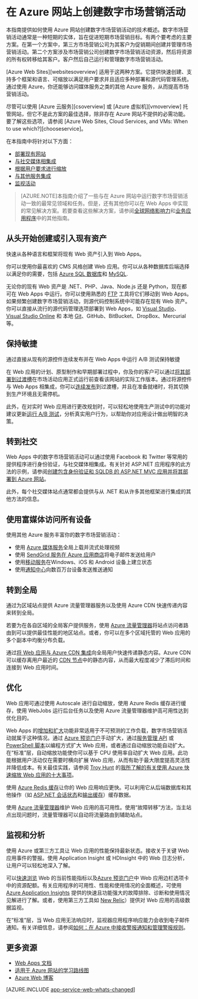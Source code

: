 <properties 
	pageTitle="在 Azure Web Apps 上创建数字市场营销活动" 
	description="本指南提供如何使用 Azure 网站创建数字市场营销活动的技术概述。这包括部署、社交媒体集成、缩放策略和监视。" 
	editor="jimbe" 
	manager="wpickett" 
	authors="cephalin" 
	services="app-service\web" 
	documentationCenter=""/>

<tags 
	ms.service="app-service-web" 
	ms.date="07/06/2015" 
	wacn.date="10/03/2015"/>

# 在 Azure 网站上创建数字市场营销活动
本指南提供如何使用 Azure 网站创建数字市场营销活动的技术概述。数字市场营销活动通常是一种短期的实体，旨在促进短期市场营销目标。有两个要考虑的主要方案。在第一个方案中，第三方市场营销公司为其客户为促销期间创建并管理市场营销活动。第二个方案涉及市场营销公司创建数字市场营销活动资源，然后将资源的所有权转移给其客户。客户然后自己运行和管理数字市场营销活动。

[Azure Web Sites][websitesoverview] 适用于这两种方案。它提供快速创建、支持多个框架和语言、可缩放以满足用户要求并且适应多种部署和源代码管理系统。通过使用 Azure，你还能够访问媒体服务之类的其他 Azure 服务，从而提高市场营销活动。

尽管可以使用 [Azure 云服务][csoverview] 或 [Azure 虚拟机][vmoverview] 托管网站，但它不是此方案的最佳选择，除非存在 Azure 网站不提供的必需功能。要了解这些选项，请参阅 [Azure Web Sites, Cloud Services, and VMs: When to use which?][chooseservice]。

在本指南中将针对以下方面：

- [部署现有网站](/documentation/articles/#deployexisting)
- [与社交媒体相集成](#socialmedia)
- [根据用户要求进行缩放](#scale)
- [与其他服务集成](#integrate)
- [监视活动](#monitor)

> [AZURE.NOTE]本指南介绍了一些与在 Azure 网站中运行数字市场营销活动一致的最常见领域和任务。但是，还有其他你可以在 Web Apps 中实现的常见解决方案。若要查看这些解决方案，请参阅[全球网络影响力](web-sites-global-web-presence-solution-overview)和[业务应用程序](/documentation/articles/web-sites-business-application-solution-overview)中的其他指南。

## 从头开始创建或引入现有资产

快速从各种语言和框架将现有 Web 资产引入到 Web Apps。

你可以使用你最喜欢的 CMS 风格创建 Web 应用。你可以从各种数据库后端选择以满足你的需要，包括 [Azure SQL 数据库]和 [MySQL].

无论你的现有 Web 资产是 .NET、PHP、Java、Node.js 还是 Python，现在都可在 Web Apps 中运行。你可以使用熟悉的 [FTP] 工具将它们移动到 Web Apps。如果频繁创建数字市场营销活动，则源代码控制系统中可能存在现有 Web 资产。你可以直接从流行的源代码管理选项部署到 Web Apps，如 [Visual Studio]、[Visual Studio Online] 和 本地 [Git]、GitHub、BitBucket、DropBox、Mercurial 等。

## 保持敏捷

通过直接从现有的源控件连续发布并在 Web Apps 中运行 A/B 测试保持敏捷

在 Web 应用的计划、原型制作和早期部署过程中，你及你的客户可以通过[将其部署到过渡槽]在市场活动应用正式运行前查看该网站的实际工作版本。通过将源控件与 Web Apps 相集成，你可以[连续发布]到过渡槽，并且在准备就绪时，将其切换到生产环境且无需停机。

此外，在对实时 Web 应用进行更改规划时，可以轻松地使用生产测试中的功能对建议更新[运行 A/B 测试]，分析真实用户行为，以帮助你对应用设计做出明智的决策。


## 转到社交

Web Apps 中的数字市场营销活动可以通过使用 Facebook 和 Twitter 等常用的提供程序进行身份验证，与社交媒体相集成。有关针对 ASP.NET 应用程序的此方法的示例，请参阅[创建包含身份验证和 SQLDB 的 ASP.NET MVC 应用并将其部署到 Azure 网站]。

此外，每个社交媒体站点通常都会提供与从 .NET 和从许多其他框架进行集成的其他方法的信息。

## 使用富媒体访问所有设备

使用其他 Azure 服务丰富你的数字市场营销活动：

-  使用 [Azure 媒体服务]全局上载并流式处理视频
-  使用 [SendGrid 服务在 Azure 应用商店]将电子邮件发送给用户
-  使用[移动服务]在Windows、iOS 和 Android 设备上建立状态
-  使用[通知中心]向数百万台设备发送推送通知

## 转到全局

通过为区域站点提供 Azure 流量管理器服务以及使用 Azure CDN 快速传递内容来转到全局。

若要为在各自区域的全局客户提供服务，使用 [Azure 流量管理器]将站点访问者路由到可以提供最佳性能的地区站点。或者，你可以在多个区域托管的 Web 应用的多个副本中均衡分布负载。

通过[将 Web 应用与 Azure CDN 集成]向全局用户快速传递静态内容。Azure CDN 可以缓存离用户最近的 [CDN 节点]中的静态内容，从而最大程度减少了滞后时间和连接到 Web 应用时间。

## 优化

Web 应用可通过使用 Autoscale 进行自动缩放，使用 Azure Redis 缓存进行缓存，使用 WebJobs 运行后台任务以及使用 Azure 流量管理器维护高可用性达到优化目的。

Web Apps 的[增加和扩大]功能非常适用于不可预测的工作负载，数字市场营销活动就属于这种情况。通过 [Azure 预览门户](http://go.microsoft.com/fwlink/?LinkId=529715)手动扩大，通过[服务管理 API] 或 [PowerShell 脚本]以编程方式扩大 Web 应用，或者通过自动缩放功能自动扩大。在“标准”层，自动缩放功能使你可以基于 CPU 使用率自动扩大 Web 应用。此功能根据用户活动仅在需要时横向扩展 Web 应用，从而有助于最大限度提高灵活性并降低成本。有关最佳实践，请参阅 [Troy Hunt] 的[我所了解的有关使用 Azure 快速缩放 Web 应用的十大事项]。

使用 [Azure Redis 缓存]让你的 Web 应用响应更快。可以利用它从后端数据库和其他操作（如 [ASP.NET 会话状态]和[输出缓存]）缓存数据。

使用 [Azure 流量管理器]维护 Web 应用的高可用性。使用“故障转移”方法，当主站点出现问题时，流量管理器可以自动将流量路由到辅助站点。

## 监视和分析

使用 Azure 或第三方工具让 Web 应用的性能保持最新状态。接收关于关键 Web 应用事件的警报。使用 Application Insight 或 HDInsight 中的 Web 日志分析，让用户可以轻松地深入了解。

可以[快速浏览] Web 的当前性能指标以及[Azure 预览门户](http://go.microsoft.com/fwlink/?LinkId=529715)中 Web 应用边栏选项卡中的资源配额。有关应用程序的可用性、性能和使用情况的全面概述，可使用 [Azure Application Insights] 提供的快速且功能强大的故障排除、诊断和使用情况见解进行了解。或者，使用第三方工具如 [New Relic]）提供对 Web 应用的高级数据监视。

在“标准”层，当 Web 应用无法响应时，监视器应用程序响应能力会收到电子邮件通知。有关详细信息，请参阅[如何：在 Azure 中接收警报通知和管理警报规则]。

## 更多资源

- [Web Apps 文档](/services/app-service/web/)
- [适用于 Azure 网站的学习路线图](/documentation/articles/websites-learning-map)
- [Azure Web 博客](/blog/topics/web/)

[AZURE.INCLUDE [app-service-web-whats-changed](../includes/app-service-web-whats-changed.md)]

[Azure 网站]: /documentation/services/web-sites/
  
[MySQL]: web-sites-php-mysql-deploy-use-git.md
[Azure SQL 数据库]: web-sites-dotnet-deploy-aspnet-mvc-app-membership-oauth-sql-database.md
[FTP]: web-sites-deploy.md#ftp
[Visual Studio]: web-sites-dotnet-get-started.md
[Visual Studio Online]: ../cloud-services-continuous-delivery-use-vso.md
[Git]: web-sites-publish-source-control.md

[将其部署到过渡槽]: web-sites-staged-publishing.md
[连续发布]: http://rickrainey.com/2014/01/21/continuous-deployment-github-with-azure-web-sites-and-staged-publishing/
[运行 A/B 测试]: http://blogs.msdn.com/b/tomholl/archive/2014/11/10/a-b-testing-with-azure-websites.aspx

[创建包含身份验证和 SQLDB 的 ASP.NET MVC 应用并将其部署到 Azure 网站]: web-sites-dotnet-deploy-aspnet-mvc-app-membership-oauth-sql-database.md

[Azure 媒体服务]: http://blogs.technet.com/b/cbernier/archive/2013/09/03/windows-azure-media-services-and-web-sites.aspx
[SendGrid 服务在 Azure 应用商店]: sendgrid-dotnet-how-to-send-email.md
[移动服务]: ../mobile-services-dotnet-backend-windows-store-dotnet-push-notifications-app-users.md
[通知中心]: ../mobile-services-dotnet-backend-windows-store-dotnet-push-notifications-app-users.md

[Azure 流量管理器]: http://www.hanselman.com/blog/CloudPowerHowToScaleAzureWebsitesGloballyWithTrafficManager.aspx
[将 Web 应用与 Azure CDN 集成]: cdn-websites-with-cdn.md
[CDN 节点]: https://msdn.microsoft.com/library/azure/gg680302.aspx

[增加和扩大]: /manage/services/web-sites/how-to-scale-websites/
[Azure Management Portal]: http://manage.windowsazure.cn/
[服务管理 API]: http://msdn.microsoft.com/library/windowsazure/ee460799.aspx
[PowerShell 脚本]: http://msdn.microsoft.com/library/windowsazure/jj152841.aspx
[Troy Hunt]: https://twitter.com/troyhunt
[我所了解的有关使用 Azure 快速缩放 Web 应用的十大事项]: http://www.troyhunt.com/2014/09/10-things-i-learned-about-rapidly.html
[Azure Redis 缓存]: /blog/2014/06/05/mvc-movie-app-with-azure-redis-cache-in-15-minutes/
[ASP.NET 会话状态]: https://msdn.microsoft.com/library/azure/dn690522.aspx
[输出缓存]: https://msdn.microsoft.com/library/azure/dn798898.aspx

[快速浏览]: /manage/services/web-sites/how-to-monitor-websites/
[Azure Application Insights]: http://blogs.msdn.com/b/visualstudioalm/archive/2015/01/07/application-insights-and-azure-websites.aspx
[New Relic]: /develop/net/how-to-guides/new-relic/
[如何：在 Azure 中接收警报通知和管理警报规则]: http://msdn.microsoft.com/library/windowsazure/dn306638.aspx

  
  [gitstaging]: http://www.bradygaster.com/post/multiple-environments-with-windows-azure-web-sites
  [DigitalMarketingDeploy2]: ./media/web-sites-digital-marketing-application-solution-overview/DigitalMarketing_Deploy2.png
  [DigitalMarketingFrameworkVersions]: ./media/web-sites-digital-marketing-application-solution-overview/DigitalMarketing_FrameworkVersions.png
  [DigitalMarketingScale]: ./media/web-sites-digital-marketing-application-solution-overview/DigitalMarketing_Scale.png
  [DigitalMarketingAutoScale]: ./media/web-sites-digital-marketing-application-solution-overview/DigitalMarketing_AutoScale.png
  [DigitalMarketingMonitor]: ./media/web-sites-digital-marketing-application-solution-overview/DigitalMarketing_Monitor.png
  [DigitalMarketingUsageOverview]: ./media/web-sites-digital-marketing-application-solution-overview/DigitalMarketing_UsageOverview.png
  
  
  
  
  

<!---HONumber=71-->